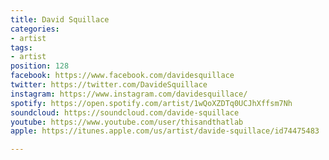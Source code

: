 ```yaml
---
title: David Squillace
categories:
- artist
tags:
- artist
position: 128
facebook: https://www.facebook.com/davidesquillace
twitter: https://twitter.com/DavideSquillace
instagram: https://www.instagram.com/davidesquillace/
spotify: https://open.spotify.com/artist/1wQoXZDTq0UCJhXffsm7Nh
soundcloud: https://soundcloud.com/davide-squillace
youtube: https://www.youtube.com/user/thisandthatlab
apple: https://itunes.apple.com/us/artist/davide-squillace/id74475483

---
```



